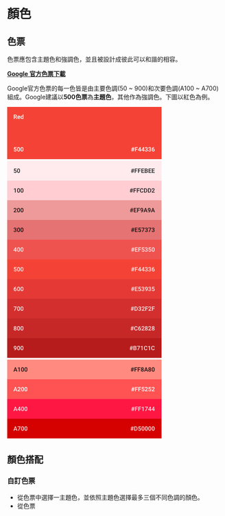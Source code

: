 # 顏色

## 色票
色票應包含主題色和強調色，並且被設計成彼此可以和諧的相容。

[**Google 官方色票下載**](http://material-design.storage.googleapis.com/publish/material_v_4/material_ext_publish/0B0J8hsRkk91LSGx6b0w3WWpMQ1k/color_swatches.zip)

Google官方色票的每一色皆是由主要色調(50 ~ 900)和次要色調(A100 ~ A700)組成。Google建議以**500色票**為**主題色**，其他作為強調色。下圖以紅色為例。

<img src="../../../assets/color_plate_red.png" height="775" width="360">

## 顏色搭配
### 自訂色票
* 從色票中選擇一主題色，並依照主題色選擇最多三個不同色調的顏色。
* 從色票

